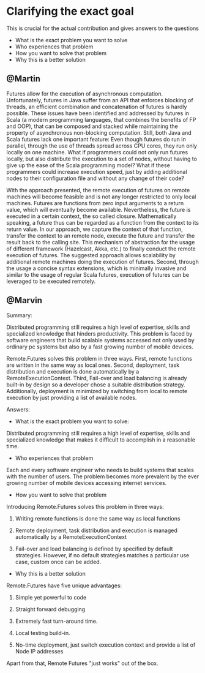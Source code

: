 Clarifying the exact goal
==========================

This is crucial for the actual contribution and gives answers to the questions

* What is the exact problem you want to solve
* Who experiences that problem
* How you want to solve that problem
* Why this is a better solution



@Martin
--------

Futures allow for the execution of asynchronous computation.
Unfortunately, futures in Java suffer from an API that enforces blocking of threads,
an efficient combination and concatenation of futures is hardly possible.
These issues have been identified and addressed by futures in Scala
(a modern programming languages, that combines the benefits of FP and OOP),
that can be composed and stacked while maintaining the property of asynchronous non-blocking
computation. Still, both Java and Scala futures lack one important feature:
Even though futures do run in parallel, through the use of threads spread across CPU cores,
they run only locally on one machine. What if programmers could not only run futures locally,
but also distribute the execution to a set of nodes, without having to give up
the ease of the Scala programming model? What if these programmers
could increase execution speed, just by adding additional nodes to their configuration file
and without any change of their code?

With the approach presented, the remote execution of futures
on remote machines will become feasible and is not any longer restricted
to only local machines. Futures are functions from zero input arguments to a return value,
which will eventually become available. Nevertheless, the future is executed
in a certain context, the so called closure. Mathematically speaking,
a future thus can be regarded as a function from the context to its return value.
In our approach, we capture the context of that function,
transfer the context to an remote node, execute the future and transfer
the result back to the calling site. This mechanism of abstraction
for the usage of different framework (Hazelcast, Akka, etc.)
to finally conduct the remote execution of futures.
The suggested approach allows scalability by additional remote machines
doing the execution of futures. Second, through the usage a concise syntax extensions,
which is minimally invasive and similar to the usage of regular Scala futures,
execution of futures can be leveraged to be executed remotely.


@Marvin
-------

Summary:

Distributed programming still requires a high level of expertise,
skills and specialized knowledge that hinders productivity. This problem
is faced by software engineers that build scalable systems accessed not
only used by ordinary pc systems but also by a fast growing number of mobile devices.

Remote.Futures solves this problem in three ways. First, remote functions
are written in the same way as local ones. Second, deployment, task distribution
and execution is done automatically by a RemoteExecutionContext. Third,
Fail-over and load balancing is already built-in by design so a developer
chose a suitable distribution strategy. Additionally, deployment is
minimized by switching from local to remote execution by just providing
a list of available nodes.





Answers:

* What is the exact problem you want to solve:

Distributed programming still requires a high level of expertise,
skills and specialized knowledge that makes it difficult to
accomplish in a reasonable time.

* Who experiences that problem

Each and every software engineer who needs to build systems that scales
with the number of users. The problem becomes more prevalent by
the ever growing number of mobile devices accessing internet services.

* How you want to solve that problem

Introducing Remote.Futures solves this problem in three ways:

1) Writing remote functions is done the same way as local functions

2) Remote deployment, task distribution and execution is managed automatically by a RemoteExecutionContext

3) Fail-over and load balancing is defined by specified by default strategies.
However, if no default strategies matches a particular use case, custom once can be added.

* Why this is a better solution

Remote.Futures have five unique advantages:

1) Simple yet powerful to code

2) Straight forward debugging

3) Extremely fast turn-around time.

4) Local testing build-in.

5) No-time deployment, just switch execution context and provide a list of Node IP addresses

Apart from that, Remote Futures "just works" out of the box.








